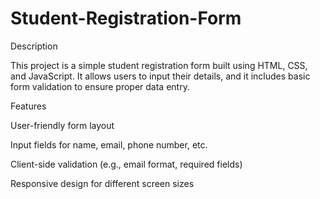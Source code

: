 # Student-Registration-Form
Description

This project is a simple student registration form built using HTML, CSS, and JavaScript. It allows users to input their details, and it includes basic form validation to ensure proper data entry.

Features

User-friendly form layout

Input fields for name, email, phone number, etc.

Client-side validation (e.g., email format, required fields)

Responsive design for different screen sizes